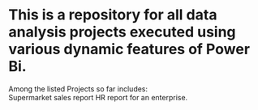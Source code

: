 # This is a repository for all data analysis projects executed using various dynamic features of Power Bi.
Among the listed Projects so far includes:  
Supermarket sales report
HR report for an enterprise.
